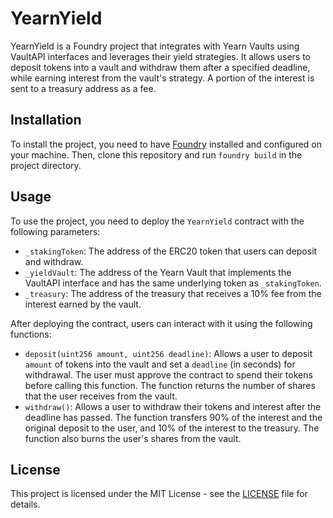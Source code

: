 # YearnYield

YearnYield is a Foundry project that integrates with Yearn Vaults using VaultAPI interfaces and leverages their yield strategies. It allows users to deposit tokens into a vault and withdraw them after a specified deadline, while earning interest from the vault's strategy. A portion of the interest is sent to a treasury address as a fee.

## Installation

To install the project, you need to have [Foundry](https://foundrydao.com/) installed and configured on your machine. Then, clone this repository and run `foundry build` in the project directory.

## Usage

To use the project, you need to deploy the `YearnYield` contract with the following parameters:

- `_stakingToken`: The address of the ERC20 token that users can deposit and withdraw.
- `_yieldVault`: The address of the Yearn Vault that implements the VaultAPI interface and has the same underlying token as `_stakingToken`.
- `_treasury`: The address of the treasury that receives a 10% fee from the interest earned by the vault.

After deploying the contract, users can interact with it using the following functions:

- `deposit(uint256 amount, uint256 deadline)`: Allows a user to deposit `amount` of tokens into the vault and set a `deadline` (in seconds) for withdrawal. The user must approve the contract to spend their tokens before calling this function. The function returns the number of shares that the user receives from the vault.
- `withdraw()`: Allows a user to withdraw their tokens and interest after the deadline has passed. The function transfers 90% of the interest and the original deposit to the user, and 10% of the interest to the treasury. The function also burns the user's shares from the vault.

## License

This project is licensed under the MIT License - see the [LICENSE](LICENSE) file for details.
